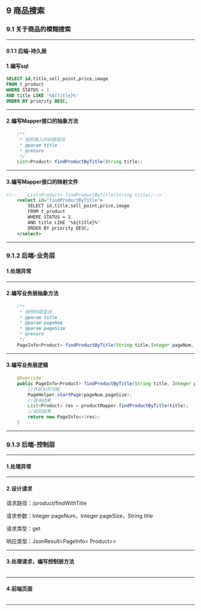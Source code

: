 ## 9 商品搜索

### 9.1 关于商品的模糊搜索

---

#### 9.1.1 后端-持久层

#### 1.编写sql

```sql
SELECT id,title,sell_point,price,image
FROM t_product 
WHERE STATUS = 1
AND title LIKE '%${title}%' 
ORDER BY priority DESC;
```

---

#### 2.编写Mapper接口的抽象方法

```java
    /**
     * 按照输入的标题查找
     * @param title
     * @return
     */
    List<Product> findProductByTitle(String title);
```

---

#### 3.编写Mapper接口的映射文件

```xml
<!--    List<Product> findProductByTitle(String title);-->
    <select id="findProductByTitle">
        SELECT id,title,sell_point,price,image
        FROM t_product 
        WHERE STATUS = 1
        AND title LIKE '%${title}%' 
        ORDER BY priority DESC;
    </select>
```

---

### 9.1.2 后端-业务层

#### 1.处理异常

---

#### 2.编写业务层抽象方法

```java
    /**
     * 按照标题查询
     * @param title
     * @param pageNum
     * @param pageSize
     * @return
     */
    PageInfo<Product> findProductByTitle(String title,Integer pageNum, Integer pageSize);
```

---

#### 3.编写业务层逻辑

```java
    @Override
    public PageInfo<Product> findProductByTitle(String title, Integer pageNum, Integer pageSize) {
        //开启分页功能
        PageHelper.startPage(pageNum,pageSize);
        //查询结果
        List<Product> res = productMapper.findProductByTitle(title);
        //返回结果
        return new PageInfo<>(res);
    }
```

---

### 9.1.3 后端-控制层

---

#### 1.处理异常

---

#### 2.设计请求

请求路径：/product/findWithTitle 

请求参数：Integer pageNum，Integer pageSize，String title

请求类型：get

响应类型：JsonResult<PageInfo< Product>>

---

#### 3.处理请求，编写控制层方法

```java

```

----

#### 4.前端页面

```javascript

```

---
